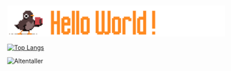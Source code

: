 ![alt text](https://raw.githubusercontent.com/Altentaller/Altentaller/master/header.PNG "screenshot")


[![Top Langs](https://github-readme-stats.vercel.app/api/top-langs/?username=Altentaller&layout=compact&theme=radical)](https://github.com/Altentaller/github-readme-stats)

<p align=left> <img src=https://komarev.com/ghpvc/?username=Altentaller alt=Altentaller /> </p>

<!--
**Altentaller/Altentaller** is a ✨ _special_ ✨ repository because its `README.md` (this file) appears on your GitHub profile.

Here are some ideas to get you started:

- 🔭 I’m currently working on ...
- 🌱 I’m currently learning ...
- 👯 I’m looking to collaborate on ...
- 🤔 I’m looking for help with ...
- 💬 Ask me about ...
- 📫 How to reach me: ...
- 😄 Pronouns: ...
- ⚡ Fun fact: ...
-->
